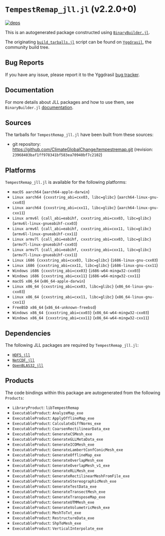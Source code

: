 # `TempestRemap_jll.jl` (v2.2.0+0)

[![deps](https://juliahub.com/docs/TempestRemap_jll/deps.svg)](https://juliahub.com/ui/Packages/TempestRemap_jll/PtUMK?page=2)

This is an autogenerated package constructed using [`BinaryBuilder.jl`](https://github.com/JuliaPackaging/BinaryBuilder.jl).

The originating [`build_tarballs.jl`](https://github.com/JuliaPackaging/Yggdrasil/blob/878bbbc4a767eef9dec4e22e7951d31302cb1fb3/T/TempestRemap/build_tarballs.jl) script can be found on [`Yggdrasil`](https://github.com/JuliaPackaging/Yggdrasil/), the community build tree.

## Bug Reports

If you have any issue, please report it to the Yggdrasil [bug tracker](https://github.com/JuliaPackaging/Yggdrasil/issues).

## Documentation

For more details about JLL packages and how to use them, see `BinaryBuilder.jl` [documentation](https://docs.binarybuilder.org/stable/jll/).

## Sources

The tarballs for `TempestRemap_jll.jl` have been built from these sources:

* git repository: https://github.com/ClimateGlobalChange/tempestremap.git (revision: `23968403baf1ff978341bf583ea70940bf7c2102`)

## Platforms

`TempestRemap_jll.jl` is available for the following platforms:

* `macOS aarch64` (`aarch64-apple-darwin`)
* `Linux aarch64 {cxxstring_abi=cxx03, libc=glibc}` (`aarch64-linux-gnu-cxx03`)
* `Linux aarch64 {cxxstring_abi=cxx11, libc=glibc}` (`aarch64-linux-gnu-cxx11`)
* `Linux armv6l {call_abi=eabihf, cxxstring_abi=cxx03, libc=glibc}` (`armv6l-linux-gnueabihf-cxx03`)
* `Linux armv6l {call_abi=eabihf, cxxstring_abi=cxx11, libc=glibc}` (`armv6l-linux-gnueabihf-cxx11`)
* `Linux armv7l {call_abi=eabihf, cxxstring_abi=cxx03, libc=glibc}` (`armv7l-linux-gnueabihf-cxx03`)
* `Linux armv7l {call_abi=eabihf, cxxstring_abi=cxx11, libc=glibc}` (`armv7l-linux-gnueabihf-cxx11`)
* `Linux i686 {cxxstring_abi=cxx03, libc=glibc}` (`i686-linux-gnu-cxx03`)
* `Linux i686 {cxxstring_abi=cxx11, libc=glibc}` (`i686-linux-gnu-cxx11`)
* `Windows i686 {cxxstring_abi=cxx03}` (`i686-w64-mingw32-cxx03`)
* `Windows i686 {cxxstring_abi=cxx11}` (`i686-w64-mingw32-cxx11`)
* `macOS x86_64` (`x86_64-apple-darwin`)
* `Linux x86_64 {cxxstring_abi=cxx03, libc=glibc}` (`x86_64-linux-gnu-cxx03`)
* `Linux x86_64 {cxxstring_abi=cxx11, libc=glibc}` (`x86_64-linux-gnu-cxx11`)
* `FreeBSD x86_64` (`x86_64-unknown-freebsd`)
* `Windows x86_64 {cxxstring_abi=cxx03}` (`x86_64-w64-mingw32-cxx03`)
* `Windows x86_64 {cxxstring_abi=cxx11}` (`x86_64-w64-mingw32-cxx11`)

## Dependencies

The following JLL packages are required by `TempestRemap_jll.jl`:

* [`HDF5_jll`](https://github.com/JuliaBinaryWrappers/HDF5_jll.jl)
* [`NetCDF_jll`](https://github.com/JuliaBinaryWrappers/NetCDF_jll.jl)
* [`OpenBLAS32_jll`](https://github.com/JuliaBinaryWrappers/OpenBLAS32_jll.jl)

## Products

The code bindings within this package are autogenerated from the following `Products`:

* `LibraryProduct`: `libTempestRemap`
* `ExecutableProduct`: `AnalyzeMap_exe`
* `ExecutableProduct`: `ApplyOfflineMap_exe`
* `ExecutableProduct`: `CalculateDiffNorms_exe`
* `ExecutableProduct`: `CoarsenRectilinearData_exe`
* `ExecutableProduct`: `GenerateCSMesh_exe`
* `ExecutableProduct`: `GenerateGLLMetaData_exe`
* `ExecutableProduct`: `GenerateICOMesh_exe`
* `ExecutableProduct`: `GenerateLambertConfConicMesh_exe`
* `ExecutableProduct`: `GenerateOfflineMap_exe`
* `ExecutableProduct`: `GenerateOverlapMesh_exe`
* `ExecutableProduct`: `GenerateOverlapMesh_v1_exe`
* `ExecutableProduct`: `GenerateRLLMesh_exe`
* `ExecutableProduct`: `GenerateRectilinearMeshFromFile_exe`
* `ExecutableProduct`: `GenerateStereographicMesh_exe`
* `ExecutableProduct`: `GenerateTestData_exe`
* `ExecutableProduct`: `GenerateTransectMesh_exe`
* `ExecutableProduct`: `GenerateTransposeMap_exe`
* `ExecutableProduct`: `GenerateUTMMesh_exe`
* `ExecutableProduct`: `GenerateVolumetricMesh_exe`
* `ExecutableProduct`: `MeshToTxt_exe`
* `ExecutableProduct`: `RestructureData_exe`
* `ExecutableProduct`: `ShpToMesh_exe`
* `ExecutableProduct`: `VerticalInterpolate_exe`
